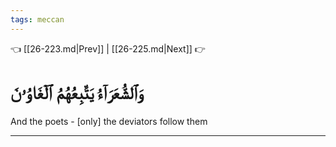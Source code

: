 ```yaml
---
tags: meccan
---
```


👈 [[26-223.md|Prev]] | [[26-225.md|Next]] 👉

# وَٱلشُّعَرَآءُ يَتَّبِعُهُمُ ٱلۡغَاوُۥنَ

And the poets - [only] the deviators follow them

---

